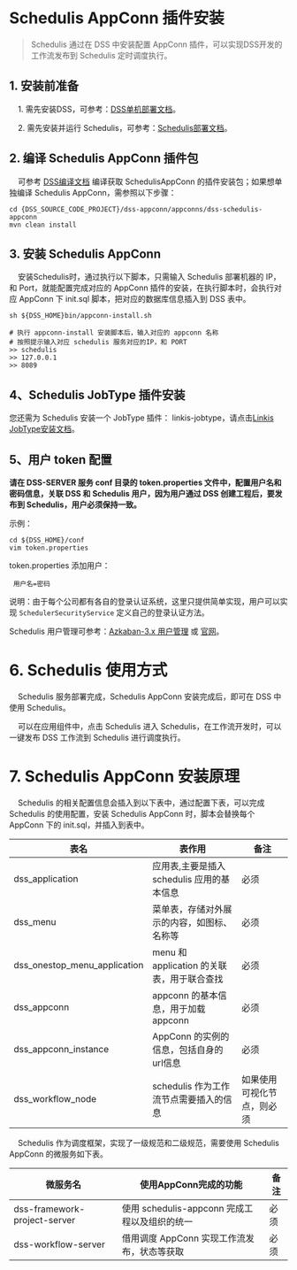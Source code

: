 # Schedulis AppConn 插件安装

> Schedulis 通过在 DSS 中安装配置 AppConn 插件，可以实现DSS开发的工作流发布到 Schedulis 定时调度执行。

## 1. 安装前准备

&nbsp;&nbsp;&nbsp;&nbsp;1. 需先安装DSS，可参考：[DSS单机部署文档](DSS单机部署文档.md)。  

&nbsp;&nbsp;&nbsp;&nbsp;2. 需先安装并运行 Schedulis，可参考：[Schedulis部署文档](https://github.com/WeBankFinTech/Schedulis/blob/master/docs/schedulis_deploy_cn.md)。

## 2. 编译 Schedulis AppConn 插件包

&nbsp;&nbsp;&nbsp;&nbsp;可参考 [DSS编译文档](../开发文档/DSS编译文档.md) 编译获取 SchedulisAppConn 的插件安装包；如果想单独编译 Schedulis AppConn，需参照以下步骤：

```shell script 
cd {DSS_SOURCE_CODE_PROJECT}/dss-appconn/appconns/dss-schedulis-appconn
mvn clean install
```

## 3. 安装 Schedulis AppConn

&nbsp;&nbsp;&nbsp;&nbsp;安装Schedulis时，通过执行以下脚本，只需输入 Schedulis 部署机器的 IP，和 Port，就能配置完成对应的 AppConn 插件的安装，在执行脚本时，会执行对应 AppConn 下 init.sql 脚本，把对应的数据库信息插入到 DSS 表中。
```shell script
sh ${DSS_HOME}bin/appconn-install.sh

# 执行 appconn-install 安装脚本后，输入对应的 appconn 名称
# 按照提示输入对应 schedulis 服务对应的IP，和 PORT
>> schedulis
>> 127.0.0.1
>> 8089
```

## 4、Schedulis JobType 插件安装

您还需为 Schedulis 安装一个 JobType 插件： linkis-jobtype，请点击[Linkis JobType安装文档](Schedulis_Linkis_JobType安装文档.md)。

## 5、用户 token 配置

**请在 DSS-SERVER 服务 conf 目录的 token.properties 文件中，配置用户名和密码信息，关联 DSS 和 Schedulis 用户，因为用户通过 DSS 创建工程后，要发布到 Schedulis，用户必须保持一致。**

示例：

```shell script
cd ${DSS_HOME}/conf
vim token.properties
```

token.properties 添加用户：

```
 用户名=密码
```
 
说明：由于每个公司都有各自的登录认证系统，这里只提供简单实现，用户可以实现 ```SchedulerSecurityService``` 定义自己的登录认证方法。

Schedulis 用户管理可参考：[Azkaban-3.x 用户管理](https://cloud.tencent.com/developer/article/1492734) 或 [官网](https://azkaban.readthedocs.io/en/latest/userManager.html)。

# 6. Schedulis 使用方式

&nbsp;&nbsp;&nbsp;&nbsp;Schedulis 服务部署完成，Schedulis AppConn 安装完成后，即可在 DSS 中使用 Schedulis。

&nbsp;&nbsp;&nbsp;&nbsp;可以在应用组件中，点击 Schedulis 进入 Schedulis，在工作流开发时，可以一键发布 DSS 工作流到 Schedulis 进行调度执行。

# 7. Schedulis AppConn 安装原理

&nbsp;&nbsp;&nbsp;&nbsp;Schedulis 的相关配置信息会插入到以下表中，通过配置下表，可以完成 Schedulis 的使用配置，安装 Schedulis AppConn 时，脚本会替换每个 AppConn 下的 init.sql，并插入到表中。

| 表名      | 表作用   | 备注                                   |
|-----------------|----------------|----------------------------------------|
| dss_application       | 应用表,主要是插入 schedulis 应用的基本信息 | 必须                                   |
| dss_menu     | 菜单表，存储对外展示的内容，如图标、名称等 | 必须                                   |
| dss_onestop_menu_application | menu 和 application 的关联表，用于联合查找 |                    必须                |
| dss_appconn      | appconn 的基本信息，用于加载 appconn  | 必须                                   |
| dss_appconn_instance  | AppConn 的实例的信息，包括自身的url信息 | 必须         |
| dss_workflow_node  | schedulis 作为工作流节点需要插入的信息 | 如果使用可视化节点，则必须         |

&nbsp;&nbsp;&nbsp;&nbsp;Schedulis 作为调度框架，实现了一级规范和二级规范，需要使用 Schedulis AppConn 的微服务如下表。

| 微服务名      | 使用AppConn完成的功能   | 备注                                   |
|-----------------|----------------|----------------------------------------|
| dss-framework-project-server       | 使用 schedulis-appconn 完成工程以及组织的统一    | 必须                                   |
| dss-workflow-server       | 借用调度 AppConn 实现工作流发布，状态等获取    | 必须                                   |
